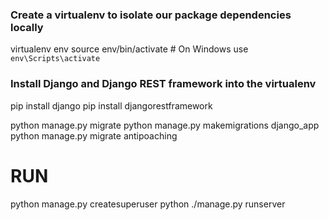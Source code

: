 

### Create a virtualenv to isolate our package dependencies locally
virtualenv env
source env/bin/activate  # On Windows use `env\Scripts\activate`

### Install Django and Django REST framework into the virtualenv
pip install django
pip install djangorestframework



python manage.py migrate
python manage.py makemigrations django_app
python manage.py migrate antipoaching


# RUN

python manage.py createsuperuser
python ./manage.py runserver

